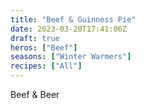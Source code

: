 ```yaml
---
title: "Beef & Guinness Pie"
date: 2023-03-20T17:41:06Z
draft: true
heros: ["Beef"]
seasons: ["Winter Warmers"]
recipes: ["All"]
---
```


Beef & Beer
